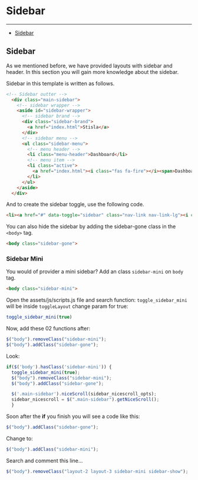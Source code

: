 # Sidebar

---

- [Sidebar](#sidebar)

<a name="sidebar"></a>

## Sidebar
As we mentioned before, we have provided layouts with sidebar and header. In this section you will gain more knowledge about the sidebar.

Sidebar in this template is written as follows.
```html
<!-- Sidebar outter -->
  <div class="main-sidebar"> 
    <!-- sidebar wrapper -->
    <aside id="sidebar-wrapper">
      <!-- sidebar brand -->
      <div class="sidebar-brand">
        <a href="index.html">Stisla</a>
      </div>
      <!-- sidebar menu -->
      <ul class="sidebar-menu">
        <!-- menu header -->
        <li class="menu-header">Dashboard</li>
        <!-- menu item -->
        <li class="active">
          <a href="index.html"><i class="fas fa-fire"></i><span>Dashboard</span></a>
        </li>
      </ul>
    </aside>
  </div>
```

And to create the sidebar toggle, use the following code.

```html
<li><a href="#" data-toggle="sidebar" class="nav-link nav-link-lg"><i class="fas fa-bars"></i></a></li>
```

You can also hide the sidebar by adding the sidebar-gone class in the `<body>` tag.

```html
<body class="sidebar-gone">
```

### Sidebar Mini

You would of provider a mini sidebar? Add an class `sidebar-mini` on `body` tag.


```html
<body class="sidebar-mini">
```

Open the assets/js/scripts.js file and search function: `toggle_sidebar_mini` will be inside `toggleLayout` change param for true:

```javascript
toggle_sidebar_mini(true)
```
Now, add these 02 functions after:

```javascript
$("body").removeClass("sidebar-mini");
$("body").addClass("sidebar-gone");
```

Look:

```javascript
if($('body').hasClass('sidebar-mini')) {
  toggle_sidebar_mini(true);
  $("body").removeClass("sidebar-mini");
  $("body").addClass("sidebar-gone");

  $('.main-sidebar').niceScroll(sidebar_nicescroll_opts);
  sidebar_nicescroll = $(".main-sidebar").getNiceScroll();
  }
 ```
 
 Soon after the **if** you finish you will see a code like this:
 
 ```javascript
 $("body").addClass("sidebar-gone");
  ```
  
 Change to:
 
 ```javascript
 $("body").addClass("sidebar-mini");
 ```
  
Search and comment this line... 
  ```javascript 
  $("body").removeClass("layout-2 layout-3 sidebar-mini sidebar-show");
  ``` 
